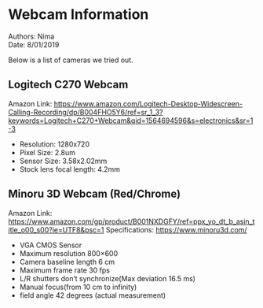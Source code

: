 # Webcam Information
Authors: Nima  
Date: 8/01/2019

Below is a list of cameras we tried out.

## Logitech C270 Webcam
Amazon Link: https://www.amazon.com/Logitech-Desktop-Widescreen-Calling-Recording/dp/B004FHO5Y6/ref=sr_1_3?keywords=Logitech+C270+Webcam&qid=1564694596&s=electronics&sr=1-3
- Resolution: 1280x720
- Pixel Size: 2.8um
- Sensor Size: 3.58x2.02mm
- Stock lens focal length: 4.2mm

## Minoru 3D Webcam (Red/Chrome)
Amazon Link: https://www.amazon.com/gp/product/B001NXDGFY/ref=ppx_yo_dt_b_asin_title_o00_s00?ie=UTF8&psc=1
Specifications: https://www.minoru3d.com/

- VGA CMOS Sensor
- Maximum resolution 800×600
- Camera baseline length 6 cm
- Maximum frame rate 30 fps
- L/R shutters don’t synchronize(Max deviation 16.5 ms)
- Manual focus(from 10 cm to infinity)
- field angle 42 degrees (actual measurement)
